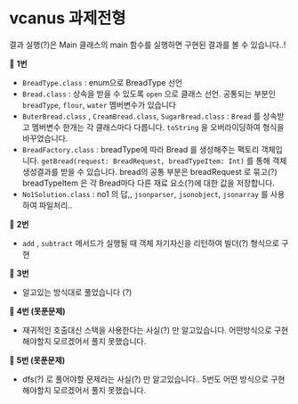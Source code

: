 # vcanus 과제전형
결과 실행(?)은 Main 클래스의 main 함수를 실행하면 구현된 결과를 볼 수 있습니다..!

🌿 **1번**
- `BreadType.class` : enum으로 BreadType 선언
- `Bread.class` : 상속을 받을 수 있도록 `open` 으로 클래스 선언. 공통되는 부분인 `breadType`, `flour`, `water` 멤버변수가 있습니다
- `ButerBread.class` , `CreamBread.class`, `SugarBread.class` : `Bread` 를 상속받고 멤버변수 한개는 각 클래스마다 다릅니다. `toString` 을 오버라이딩하여 형식을 바꾸었습니다.
- `BreadFactory.class` : breadType에 따라 Bread 를 생성해주는 팩토리 객체입니다. `getBread(request: BreadRequest, breadTypeItem: Int)` 를 통해 객체생성결과를 받을 수 있습니다. bread의
공통 부분은 breadRequest 로 묶고(?) breadTypeItem 은 각 Bread마다 다른 재료 요소(?)에 대한 값을 저장합니다.
- `No1Solution.class` : no1 의 답,, `jsonparser`, `jsonobject`, `jsonarray` 를 사용하여 파일처리..

🌿 **2번**
- `add` , `subtract` 메서드가 실행될 때 객체 자기자신을 리턴하여 빌더(?) 형식으로 구현

🌿 **3번**
- 알고있는 방식대로 풀었습니다 (?) 

🌿 **4번 (못푼문제)**
- 재귀적인 호출대신 스택을 사용한다는 사실(?) 만 알고있습니다. 어떤방식으로 구현해야할지 모르겠어서 풀지 못했습니다.

🌿 **5번 (못푼문제)**
- dfs(?) 로 풀어야할 문제라는 사실(?) 만 알고있습니다.. 5번도 어떤 방식으로 구현해야할지 모르겠어서 풀지 못했습니다. 


